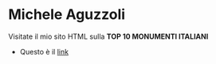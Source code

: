# Michele Aguzzoli
Visitate il mio sito HTML sulla __TOP 10 MONUMENTI ITALIANI__
* Questo è il [link](https://miky04.github.io)
